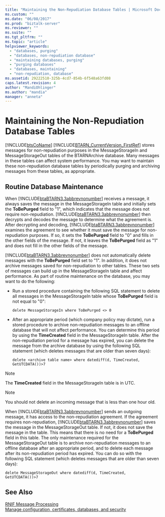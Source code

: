 ```yaml
---
title: "Maintaining the Non-Repudiation Database Tables | Microsoft Docs"
ms.custom: ""
ms.date: "06/08/2017"
ms.prod: "biztalk-server"
ms.reviewer: ""
ms.suite: ""
ms.tgt_pltfrm: ""
ms.topic: "article"
helpviewer_keywords: 
  - "databases, purging"
  - "databases, non-repudiation database"
  - "maintaining databases, purging"
  - "purging databases"
  - "databases, maintaining"
  - "non-repudiation, database"
ms.assetid: 29222510-325b-4cd7-854b-6f548a63fd08
caps.latest.revision: 4
author: "MandiOhlinger"
ms.author: "mandia"
manager: "anneta"
---
```

# Maintaining the Non-Repudiation Database Tables
[!INCLUDE[btsCoName](../../includes/btsconame-md.md)] [!INCLUDE[BTARN_CurrentVersion_FirstRef](../../includes/btarn-currentversion-firstref-md.md)] stores messages for non-repudiation purposes in the MessageStorageIn and MessageStorageOut tables of the BTARNArchive database. Many messages in these tables can affect system performance. You may want to maintain these non-repudiation database tables by periodically purging and archiving messages from these tables, as appropriate.  
  
## Routine Database Maintenance  
 When [!INCLUDE[btaBTARN3.3abbrevnonumber](../../includes/btabtarn3-3abbrevnonumber-md.md)] receives a message, it always saves the message in the MessageStorageIn table and initially sets the **ToBePurged** field to "1", which indicates that the message does not require non-repudiation. [!INCLUDE[btaBTARN3.3abbrevnonumber](../../includes/btabtarn3-3abbrevnonumber-md.md)] then decrypts and decodes the message to determine what the agreement is. After decrypting and decoding, [!INCLUDE[btaBTARN3.3abbrevnonumber](../../includes/btabtarn3-3abbrevnonumber-md.md)] examines the agreement to see whether it must save the message for non-repudiation purposes. If so, it sets the **ToBePurged** field to "0" and fills in the other fields of the message. If not, it leaves the **ToBePurged** field as "1" and does not fill in the other fields of the message.  
  
 [!INCLUDE[btaBTARN3.3abbrevnonumber](../../includes/btabtarn3-3abbrevnonumber-md.md)] does not automatically delete messages with the **ToBePurged** field set to "1". In addition, it does not archive messages saved for non-repudiation to other tables. These two sets of messages can build up in the MessageStorageIn table and affect performance. As part of routine maintenance on the database, you may want to do the following:  
  
-   Run a stored procedure containing the following SQL statement to delete all messages in the MessageStorageIn table whose **ToBePurged** field is not equal to "0":  
  
    ```  
    delete MessageStorageIn where ToBePurged <> 0  
    ```  
  
-   After an appropriate period (which company policy may dictate), run a stored procedure to archive non-repudiation messages to an offline database that will not affect performance. You can determine this period by using the **TimeCreated** field in the MessageStorageIn table. After the non-repudiation period for a message has expired, you can delete the message from the archive database by using the following SQL statement (which deletes messages that are older than seven days):  
  
    ```  
    delete <archive table name> where datediff(d, TimeCreated, GetUTCDATA())>7  
    ```  
  
> [!NOTE]
>  The **TimeCreated** field in the MessageStorageIn table is in UTC.  
  
> [!NOTE]
>  You should not delete an incoming message that is less than one hour old.  
  
 When [!INCLUDE[btaBTARN3.3abbrevnonumber](../../includes/btabtarn3-3abbrevnonumber-md.md)] sends an outgoing message, it has access to the non-repudiation agreement. If the agreement requires non-repudiation, [!INCLUDE[btaBTARN3.3abbrevnonumber](../../includes/btabtarn3-3abbrevnonumber-md.md)] saves the message in the MessageStorageOut table. If not, it does not save the message in the table. This means that there is no need for a **ToBePurged** field in this table. The only maintenance required for the MessageStorageOut table is to archive non-repudiation messages to an offline database after an appropriate period, and to delete each message after its non-repudiation period has expired. You can do so with the following SQL statement (which deletes messages that are older than seven days):  
  
```  
delete MessageStorageOut where datediff(d, TimeCreated, GetUTCDATA())>7  
```  
  
## See Also  
 [RNIF Message Processing](../../adapters-and-accelerators/accelerator-rosettanet/rnif-message-processing.md)   
 [Manage configuration, certificates, databases, and security](manage-configuration-certificates-databases-security.md)